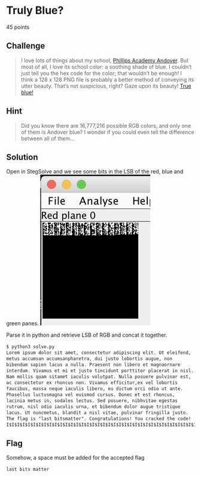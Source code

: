 # Truly Blue?
45 points

## Challenge 
> I love lots of things about my school, [Phillips Academy Andover](https://www.andover.edu). But most of all, I love its school color: a soothing shade of blue. I couldn’t just tell you the hex code for the color; that wouldn’t be enough! I think a 128 x 128 PNG file is probably a better method of conveying its utter beauty. That’s not suspicious, right? Gaze upon its beauty! [True blue!](true-blue.08c0cb787f26.png)

## Hint
> Did you know there are 16,777,216 possible RGB colors, and only one of them is Andover blue? I wonder if you could even tell the difference between all of them…

## Solution

Open in StegSolve and we see some bits in the LSB of the red, blue and green panes.
![ss1.png](ss1.png)

Parse it in python and retrieve LSB of RGB and concat it together.

	$ python3 solve.py 
	Lorem ipsum dolor sit amet, consectetur adipiscing elit. Ut eleifend, metus accumsan accumsanpharetra, dui justo lobortis augue, non bibendum sapien lacus a nulla. Praesent non libero et magnaornare interdum. Vivamus et mi et justo tincidunt porttitor placerat in nisl. Nam mollis quam sitamet iaculis volutpat. Nulla posuere pulvinar est, ac consectetur ex rhoncus non. Vivamus efficitur,ex vel lobortis faucibus, massa neque iaculis libero, eu dictum orci odio ut ante. Phasellus luctusmagna vel euismod cursus. Donec et est rhoncus, lacinia metus in, sodales lectus. Sed posuere, nibhvitae egestas rutrum, nisl odio iaculis urna, et bibendum dolor augue tristique lacus. Ut nuncmetus, blandit a nisl vitae, pulvinar fringilla justo. The flag is "last bitsmatter". Congratulations! You cracked the code! I$I$I$I$I$I$I$I$I$I$I$I$I$I$I$I$I$I$I$I$I$I$I$I$I$I$I$I$I$I$I$I$I$I$I$I$I$I$I$I$I$I$I$I$I$I$I$I$I$I$I$I$I$I$I$I$I$I$I$I$I$I$I$I$I$I$I$

## Flag

Somehow, a space must be added for the accepted flag

	last bits matter